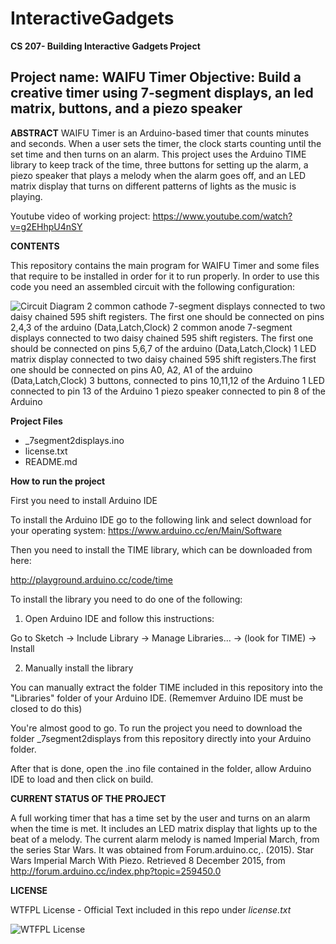 # InteractiveGadgets
**CS 207- Building Interactive Gadgets Project**

Project name: WAIFU Timer
Objective: Build a creative timer using 7-segment displays, an led matrix, buttons, and a piezo speaker
---

**ABSTRACT**
WAIFU Timer is an Arduino-based timer that counts minutes and seconds. When a user sets the timer, the clock starts counting until the set time and then turns on an alarm. This project uses the Arduino TIME library to keep track of the time, three buttons for setting up the alarm, a piezo speaker that plays a melody when the alarm goes off, and an LED matrix display that turns on different patterns of lights as the music is playing.

Youtube video of working project: https://www.youtube.com/watch?v=g2EHhpU4nSY

**CONTENTS**

This repository contains the main program for WAIFU Timer and some files that require to be installed in order for it to run properly.
In order to use this code you need an assembled circuit with the following configuration:

![Circuit Diagram](http://41.media.tumblr.com/06e87693569d048489fe0325bf053026/tumblr_nz0wa3muqY1qbngy8o1_500.jpg)
2 common cathode 7-segment displays connected to two daisy chained 595 shift registers. The first one should be connected on pins 2,4,3 of the arduino (Data,Latch,Clock)
2 common anode 7-segment displays connected to two daisy chained 595 shift registers. The first one should be connected on pins 5,6,7 of the arduino (Data,Latch,Clock)
1 LED matrix display connected to two daisy chained 595 shift registers.The first one should be connected on pins A0, A2, A1 of the arduino (Data,Latch,Clock)
3 buttons, connected to pins 10,11,12 of the Arduino
1 LED connected to pin 13 of the Arduino
1 piezo speaker connected to pin 8 of the Arduino
   
**Project Files**

* _7segment2displays.ino
* license.txt
* README.md

**How to run the project**

First you need to install Arduino IDE

To install the Arduino IDE go to the following link and select download for your operating system:
https://www.arduino.cc/en/Main/Software

Then you need to install the TIME library, which can be downloaded from here:

http://playground.arduino.cc/code/time

To install the library you need to do one of the following:

1. Open Arduino IDE and follow this instructions:

Go to Sketch -> Include Library -> Manage Libraries... -> (look for TIME) -> Install

2. Manually install the library

You can manually extract the folder TIME included in this repository into the "Libraries" folder of your Arduino IDE. (Rememver Arduino IDE must be closed to do this)

You're almost good to go. To run the project you need to download the folder _7segment2displays from this repository directly into your Arduino folder.

After that is done, open the .ino file contained in the folder, allow Arduino IDE to load and then click on build.


**CURRENT STATUS OF THE PROJECT**

A full working timer that has a time set by the user and turns on an alarm when the time is met. It includes an LED matrix display that lights up to the beat of a melody.
The current alarm melody is named Imperial March, from the series Star Wars. It was obtained from Forum.arduino.cc,. (2015). Star Wars Imperial March With Piezo. Retrieved 8 December 2015, from http://forum.arduino.cc/index.php?topic=259450.0


**LICENSE**

WTFPL License - Official Text included in this repo under _license.txt_

![WTFPL License](http://www.wtfpl.net/wp-content/uploads/2012/12/logo-220x1601.png)




